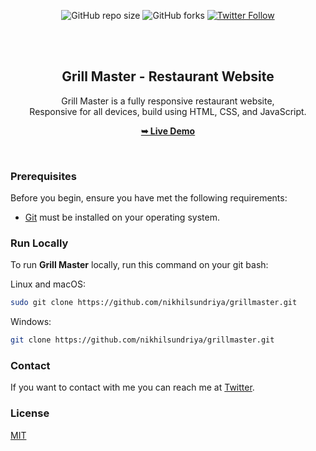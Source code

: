 <div align="center">
  
  ![GitHub repo size](https://img.shields.io/github/repo-size/nikhilsundriya/grillmaster)
  ![GitHub forks](https://img.shields.io/github/forks/nikhilsundriya/girllmaster?style=social)
  [![Twitter Follow](https://img.shields.io/twitter/follow/nikhil_sundriya?style=social)](https://twitter.com/nikhil_sundriya)

  <br />
  <br />

  <h2 align="center">Grill Master - Restaurant Website</h2>

  Grill Master is a fully responsive restaurant website, <br />Responsive for all devices, build using HTML, CSS, and JavaScript.

  <a href="https://grill-master-nikhil.netlify.app/"><strong>➥ Live Demo</strong></a>

</div>

<br />


### Prerequisites

Before you begin, ensure you have met the following requirements:

* [Git](https://git-scm.com/downloads "Download Git") must be installed on your operating system.

### Run Locally

To run **Grill Master** locally, run this command on your git bash:

Linux and macOS:

```bash
sudo git clone https://github.com/nikhilsundriya/grillmaster.git
```

Windows:

```bash
git clone https://github.com/nikhilsundriya/grillmaster.git
```

### Contact

If you want to contact with me you can reach me at [Twitter](https://www.twitter.com/nikhil_sundriya).

### License

[MIT](https://choosealicense.com/licenses/mit/)
